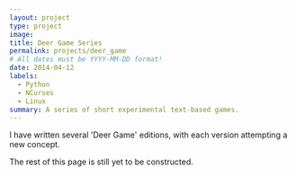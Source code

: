 ```yaml
---
layout: project
type: project
image: 
title: Deer Game Series
permalink: projects/deer_game
# All dates must be YYYY-MM-DD format!
date: 2014-04-12
labels:
  - Python
  - NCurses
  - Linux
summary: A series of short experimental text-based games.
---
```


I have written several 'Deer Game' editions, with each version attempting a new concept.

The rest of this page is still yet to be constructed.
